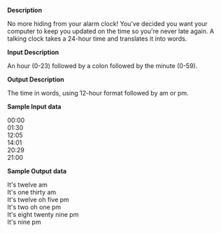 **Description**

No more hiding from your alarm clock! You've decided you want your computer to keep you updated on the time so you're never late again. A talking clock takes a 24-hour time and translates it into words.

**Input Description**

An hour (0-23) followed by a colon followed by the minute (0-59).

**Output Description**

The time in words, using 12-hour format followed by am or pm.

**Sample Input data**

00:00<br />
01:30<br />
12:05<br />
14:01<br />
20:29<br />
21:00

**Sample Output data**

It's twelve am<br />
It's one thirty am<br />
It's twelve oh five pm<br />
It's two oh one pm<br />
It's eight twenty nine pm<br />
It's nine pm
